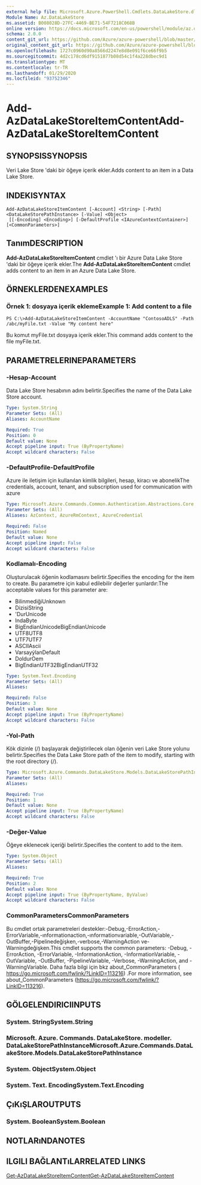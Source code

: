 ```yaml
---
external help file: Microsoft.Azure.PowerShell.Cmdlets.DataLakeStore.dll-Help.xml
Module Name: Az.DataLakeStore
ms.assetid: B008028D-27FC-4469-BE71-54F7218C068B
online version: https://docs.microsoft.com/en-us/powershell/module/az.datalakestore/add-azdatalakestoreitemcontent
schema: 2.0.0
content_git_url: https://github.com/Azure/azure-powershell/blob/master/src/DataLakeStore/DataLakeStore/help/Add-AzDataLakeStoreItemContent.md
original_content_git_url: https://github.com/Azure/azure-powershell/blob/master/src/DataLakeStore/DataLakeStore/help/Add-AzDataLakeStoreItemContent.md
ms.openlocfilehash: 1727c0960d90a8566d2247e8d8e091f6ce66f9b5
ms.sourcegitcommit: 4d2c178cd6df9151877b08d54c1f4a228dbec9d1
ms.translationtype: MT
ms.contentlocale: tr-TR
ms.lasthandoff: 01/29/2020
ms.locfileid: "93752346"
---
```

# <span data-ttu-id="5ed2c-101">Add-AzDataLakeStoreItemContent</span><span class="sxs-lookup"><span data-stu-id="5ed2c-101">Add-AzDataLakeStoreItemContent</span></span>

## <span data-ttu-id="5ed2c-102">SYNOPSIS</span><span class="sxs-lookup"><span data-stu-id="5ed2c-102">SYNOPSIS</span></span>
<span data-ttu-id="5ed2c-103">Veri Lake Store 'daki bir öğeye içerik ekler.</span><span class="sxs-lookup"><span data-stu-id="5ed2c-103">Adds content to an item in a Data Lake Store.</span></span>

## <span data-ttu-id="5ed2c-104">INDEKI</span><span class="sxs-lookup"><span data-stu-id="5ed2c-104">SYNTAX</span></span>

```
Add-AzDataLakeStoreItemContent [-Account] <String> [-Path] <DataLakeStorePathInstance> [-Value] <Object>
 [[-Encoding] <Encoding>] [-DefaultProfile <IAzureContextContainer>] [<CommonParameters>]
```

## <span data-ttu-id="5ed2c-105">Tanım</span><span class="sxs-lookup"><span data-stu-id="5ed2c-105">DESCRIPTION</span></span>
<span data-ttu-id="5ed2c-106">**Add-AzDataLakeStoreItemContent** cmdlet 'ı bir Azure Data Lake Store 'daki bir öğeye içerik ekler.</span><span class="sxs-lookup"><span data-stu-id="5ed2c-106">The **Add-AzDataLakeStoreItemContent** cmdlet adds content to an item in an Azure Data Lake Store.</span></span>

## <span data-ttu-id="5ed2c-107">ÖRNEKLERDEN</span><span class="sxs-lookup"><span data-stu-id="5ed2c-107">EXAMPLES</span></span>

### <span data-ttu-id="5ed2c-108">Örnek 1: dosyaya içerik ekleme</span><span class="sxs-lookup"><span data-stu-id="5ed2c-108">Example 1: Add content to a file</span></span>
```
PS C:\>Add-AzDataLakeStoreItemContent -AccountName "ContosoADLS" -Path /abc/myFile.txt -Value "My content here"
```

<span data-ttu-id="5ed2c-109">Bu komut myFile.txt dosyaya içerik ekler.</span><span class="sxs-lookup"><span data-stu-id="5ed2c-109">This command adds content to the file myFile.txt.</span></span>

## <span data-ttu-id="5ed2c-110">PARAMETRELERINE</span><span class="sxs-lookup"><span data-stu-id="5ed2c-110">PARAMETERS</span></span>

### <span data-ttu-id="5ed2c-111">-Hesap</span><span class="sxs-lookup"><span data-stu-id="5ed2c-111">-Account</span></span>
<span data-ttu-id="5ed2c-112">Data Lake Store hesabının adını belirtir.</span><span class="sxs-lookup"><span data-stu-id="5ed2c-112">Specifies the name of the Data Lake Store account.</span></span>

```yaml
Type: System.String
Parameter Sets: (All)
Aliases: AccountName

Required: True
Position: 0
Default value: None
Accept pipeline input: True (ByPropertyName)
Accept wildcard characters: False
```

### <span data-ttu-id="5ed2c-113">-DefaultProfile</span><span class="sxs-lookup"><span data-stu-id="5ed2c-113">-DefaultProfile</span></span>
<span data-ttu-id="5ed2c-114">Azure ile iletişim için kullanılan kimlik bilgileri, hesap, kiracı ve abonelik</span><span class="sxs-lookup"><span data-stu-id="5ed2c-114">The credentials, account, tenant, and subscription used for communication with azure</span></span>

```yaml
Type: Microsoft.Azure.Commands.Common.Authentication.Abstractions.Core.IAzureContextContainer
Parameter Sets: (All)
Aliases: AzContext, AzureRmContext, AzureCredential

Required: False
Position: Named
Default value: None
Accept pipeline input: False
Accept wildcard characters: False
```

### <span data-ttu-id="5ed2c-115">Kodlamalı</span><span class="sxs-lookup"><span data-stu-id="5ed2c-115">-Encoding</span></span>
<span data-ttu-id="5ed2c-116">Oluşturulacak öğenin kodlamasını belirtir.</span><span class="sxs-lookup"><span data-stu-id="5ed2c-116">Specifies the encoding for the item to create.</span></span>
<span data-ttu-id="5ed2c-117">Bu parametre için kabul edilebilir değerler şunlardır:</span><span class="sxs-lookup"><span data-stu-id="5ed2c-117">The acceptable values for this parameter are:</span></span>
- <span data-ttu-id="5ed2c-118">Bilinmediği</span><span class="sxs-lookup"><span data-stu-id="5ed2c-118">Unknown</span></span>
- <span data-ttu-id="5ed2c-119">Dizisi</span><span class="sxs-lookup"><span data-stu-id="5ed2c-119">String</span></span>
- <span data-ttu-id="5ed2c-120">'Dur</span><span class="sxs-lookup"><span data-stu-id="5ed2c-120">Unicode</span></span>
- <span data-ttu-id="5ed2c-121">Inda</span><span class="sxs-lookup"><span data-stu-id="5ed2c-121">Byte</span></span>
- <span data-ttu-id="5ed2c-122">BigEndianUnicode</span><span class="sxs-lookup"><span data-stu-id="5ed2c-122">BigEndianUnicode</span></span>
- <span data-ttu-id="5ed2c-123">UTF8</span><span class="sxs-lookup"><span data-stu-id="5ed2c-123">UTF8</span></span>
- <span data-ttu-id="5ed2c-124">UTF7</span><span class="sxs-lookup"><span data-stu-id="5ed2c-124">UTF7</span></span>
- <span data-ttu-id="5ed2c-125">ASCII</span><span class="sxs-lookup"><span data-stu-id="5ed2c-125">Ascii</span></span>
- <span data-ttu-id="5ed2c-126">Varsayýlan</span><span class="sxs-lookup"><span data-stu-id="5ed2c-126">Default</span></span>
- <span data-ttu-id="5ed2c-127">Doldur</span><span class="sxs-lookup"><span data-stu-id="5ed2c-127">Oem</span></span>
- <span data-ttu-id="5ed2c-128">BigEndianUTF32</span><span class="sxs-lookup"><span data-stu-id="5ed2c-128">BigEndianUTF32</span></span>

```yaml
Type: System.Text.Encoding
Parameter Sets: (All)
Aliases:

Required: False
Position: 3
Default value: None
Accept pipeline input: True (ByPropertyName)
Accept wildcard characters: False
```

### <span data-ttu-id="5ed2c-129">-Yol</span><span class="sxs-lookup"><span data-stu-id="5ed2c-129">-Path</span></span>
<span data-ttu-id="5ed2c-130">Kök dizinle (/) başlayarak değiştirilecek olan öğenin veri Lake Store yolunu belirtir.</span><span class="sxs-lookup"><span data-stu-id="5ed2c-130">Specifies the Data Lake Store path of the item to modify, starting with the root directory (/).</span></span>

```yaml
Type: Microsoft.Azure.Commands.DataLakeStore.Models.DataLakeStorePathInstance
Parameter Sets: (All)
Aliases:

Required: True
Position: 1
Default value: None
Accept pipeline input: True (ByPropertyName)
Accept wildcard characters: False
```

### <span data-ttu-id="5ed2c-131">-Değer</span><span class="sxs-lookup"><span data-stu-id="5ed2c-131">-Value</span></span>
<span data-ttu-id="5ed2c-132">Öğeye eklenecek içeriği belirtir.</span><span class="sxs-lookup"><span data-stu-id="5ed2c-132">Specifies the content to add to the item.</span></span>

```yaml
Type: System.Object
Parameter Sets: (All)
Aliases:

Required: True
Position: 2
Default value: None
Accept pipeline input: True (ByPropertyName, ByValue)
Accept wildcard characters: False
```

### <span data-ttu-id="5ed2c-133">CommonParameters</span><span class="sxs-lookup"><span data-stu-id="5ed2c-133">CommonParameters</span></span>
<span data-ttu-id="5ed2c-134">Bu cmdlet ortak parametreleri destekler:-Debug,-ErrorAction,-ErrorVariable,-ınformationaction,-ınformationvariable,-OutVariable,-OutBuffer,-Pipelinedeğişken,-verbose,-WarningAction ve-Warningdeğişken.</span><span class="sxs-lookup"><span data-stu-id="5ed2c-134">This cmdlet supports the common parameters: -Debug, -ErrorAction, -ErrorVariable, -InformationAction, -InformationVariable, -OutVariable, -OutBuffer, -PipelineVariable, -Verbose, -WarningAction, and -WarningVariable.</span></span> <span data-ttu-id="5ed2c-135">Daha fazla bilgi için bkz about_CommonParameters ( https://go.microsoft.com/fwlink/?LinkID=113216) .</span><span class="sxs-lookup"><span data-stu-id="5ed2c-135">For more information, see about_CommonParameters (https://go.microsoft.com/fwlink/?LinkID=113216).</span></span>

## <span data-ttu-id="5ed2c-136">GÖLGELENDIRICI</span><span class="sxs-lookup"><span data-stu-id="5ed2c-136">INPUTS</span></span>

### <span data-ttu-id="5ed2c-137">System. String</span><span class="sxs-lookup"><span data-stu-id="5ed2c-137">System.String</span></span>

### <span data-ttu-id="5ed2c-138">Microsoft. Azure. Commands. DataLakeStore. modeller. DataLakeStorePathInstance</span><span class="sxs-lookup"><span data-stu-id="5ed2c-138">Microsoft.Azure.Commands.DataLakeStore.Models.DataLakeStorePathInstance</span></span>

### <span data-ttu-id="5ed2c-139">System. Object</span><span class="sxs-lookup"><span data-stu-id="5ed2c-139">System.Object</span></span>

### <span data-ttu-id="5ed2c-140">System. Text. Encoding</span><span class="sxs-lookup"><span data-stu-id="5ed2c-140">System.Text.Encoding</span></span>

## <span data-ttu-id="5ed2c-141">ÇıKıŞLAR</span><span class="sxs-lookup"><span data-stu-id="5ed2c-141">OUTPUTS</span></span>

### <span data-ttu-id="5ed2c-142">System. Boolean</span><span class="sxs-lookup"><span data-stu-id="5ed2c-142">System.Boolean</span></span>

## <span data-ttu-id="5ed2c-143">NOTLARıNDA</span><span class="sxs-lookup"><span data-stu-id="5ed2c-143">NOTES</span></span>

## <span data-ttu-id="5ed2c-144">ILGILI BAĞLANTıLAR</span><span class="sxs-lookup"><span data-stu-id="5ed2c-144">RELATED LINKS</span></span>

[<span data-ttu-id="5ed2c-145">Get-AzDataLakeStoreItemContent</span><span class="sxs-lookup"><span data-stu-id="5ed2c-145">Get-AzDataLakeStoreItemContent</span></span>](./Get-AzDataLakeStoreItemContent.md)


